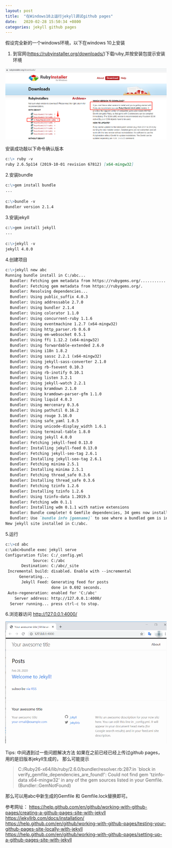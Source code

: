 ```yaml
---
layout: post
title:  "在Windows10上运行jekyll调试github pages"
date:   2020-02-28 15:50:34 +0800
categories: jekyll github pages
---
```


假设完全新的一个windows环境，以下在windows 10上安装

1. 到官网(https://rubyinstaller.org/downloads/)下载ruby,并按安装包提示安装环境

![image](/images/2020/img00012.png)

安装成功敲以下命令确认版本
```markdown
c:\> ruby -v
ruby 2.6.5p114 (2019-10-01 revision 67812) [x64-mingw32]
```



2.安装bundle 

```markdown
c:\>gem install bundle
...

c:\>bundle -v
Bundler version 2.1.4
```

3.安装jekyll
```markdown
c:\>gem install jekyll
...

c:\>jekyll -v
jekyll 4.0.0
```

4.创建项目
```markdown
c:\>jekyll new abc
Running bundle install in C:/abc...
  Bundler: Fetching gem metadata from https://rubygems.org/...........
  Bundler: Fetching gem metadata from https://rubygems.org/.
  Bundler: Resolving dependencies...
  Bundler: Using public_suffix 4.0.3
  Bundler: Using addressable 2.7.0
  Bundler: Using bundler 2.1.4
  Bundler: Using colorator 1.1.0
  Bundler: Using concurrent-ruby 1.1.6
  Bundler: Using eventmachine 1.2.7 (x64-mingw32)
  Bundler: Using http_parser.rb 0.6.0
  Bundler: Using em-websocket 0.5.1
  Bundler: Using ffi 1.12.2 (x64-mingw32)
  Bundler: Using forwardable-extended 2.6.0
  Bundler: Using i18n 1.8.2
  Bundler: Using sassc 2.2.1 (x64-mingw32)
  Bundler: Using jekyll-sass-converter 2.1.0
  Bundler: Using rb-fsevent 0.10.3
  Bundler: Using rb-inotify 0.10.1
  Bundler: Using listen 3.2.1
  Bundler: Using jekyll-watch 2.2.1
  Bundler: Using kramdown 2.1.0
  Bundler: Using kramdown-parser-gfm 1.1.0
  Bundler: Using liquid 4.0.3
  Bundler: Using mercenary 0.3.6
  Bundler: Using pathutil 0.16.2
  Bundler: Using rouge 3.16.0
  Bundler: Using safe_yaml 1.0.5
  Bundler: Using unicode-display_width 1.6.1
  Bundler: Using terminal-table 1.8.0
  Bundler: Using jekyll 4.0.0
  Bundler: Fetching jekyll-feed 0.13.0
  Bundler: Installing jekyll-feed 0.13.0
  Bundler: Fetching jekyll-seo-tag 2.6.1
  Bundler: Installing jekyll-seo-tag 2.6.1
  Bundler: Fetching minima 2.5.1
  Bundler: Installing minima 2.5.1
  Bundler: Fetching thread_safe 0.3.6
  Bundler: Installing thread_safe 0.3.6
  Bundler: Fetching tzinfo 1.2.6
  Bundler: Installing tzinfo 1.2.6
  Bundler: Using tzinfo-data 1.2019.3
  Bundler: Fetching wdm 0.1.1
  Bundler: Installing wdm 0.1.1 with native extensions
  Bundler: Bundle complete! 6 Gemfile dependencies, 34 gems now installed.
  Bundler: Use `bundle info [gemname]` to see where a bundled gem is installed.
New jekyll site installed in C:/abc.
```

5.运行
```markdown
c:\>cd abc
c:\abc>bundle exec jekyll serve
Configuration file: C:/_config.yml
            Source: C:/abc
       Destination: C:/abc/_site
 Incremental build: disabled. Enable with --incremental
      Generating...
       Jekyll Feed: Generating feed for posts
                    done in 0.692 seconds.
 Auto-regeneration: enabled for 'C:/abc'
    Server address: http://127.0.0.1:4000/
  Server running... press ctrl-c to stop.
```

6.浏览器访问 http://127.0.0.1:4000/

![image](/images/2020/img00013.png)

Tips: 中间遇到过一些问题解决方法
如果在之前已经已经上传过github pages，用的是旧版本jekyll生成的，
那么可能提示
> 
>C:/Ruby26-x64/lib/ruby/2.6.0/bundler/resolver.rb:287:in `block in verify_gemfile_dependencies_are_found!': Could not find gem 'tzinfo-data x64-mingw32' in any of the gem sources listed in your Gemfile. (Bundler::GemNotFound)
>

那么可以用abc中新生成的Gemfile 和 Gemfile.lock替换即可。

参考网址：
https://help.github.com/en/github/working-with-github-pages/creating-a-github-pages-site-with-jekyll
https://jekyllrb.com/docs/installation/
https://help.github.com/en/github/working-with-github-pages/testing-your-github-pages-site-locally-with-jekyll
https://help.github.com/en/github/working-with-github-pages/setting-up-a-github-pages-site-with-jekyll

